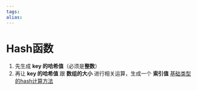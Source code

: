 ```yaml
---
tags: 
alias:
---
```

# Hash函数
1.  先生成 **key 的哈希值**（必须是**整数**）
2.  再让 **key 的哈希值** 跟 **数组的大小** 进行相关运算，生成一个 **索引值**
[基础类型的hash计算方法](https://blog.csdn.net/weixin_43734095/article/details/104809788) 
